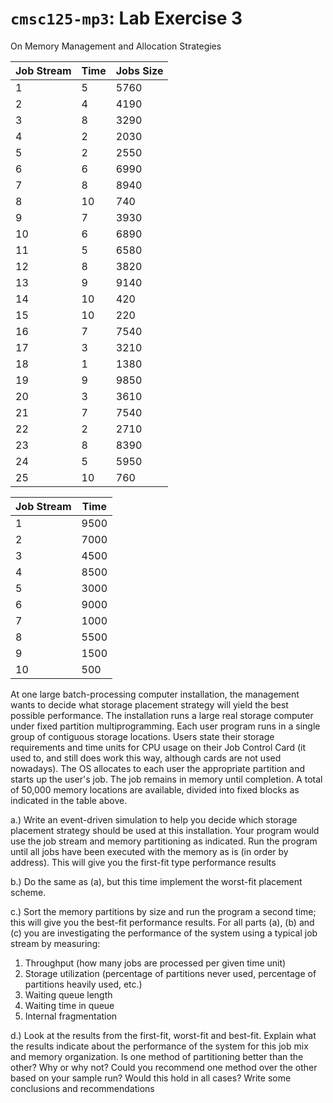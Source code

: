 # `cmsc125-mp3`: Lab Exercise 3

On Memory Management and Allocation Strategies

| Job Stream | Time | Jobs Size |
| - | - | - |
1 | 5 | 5760
2 | 4 | 4190
3 | 8 | 3290
4 | 2 | 2030
5 | 2 | 2550
6 | 6 | 6990
7 | 8 | 8940
8 | 10 | 740
9 | 7 | 3930
10 | 6 | 6890
11 | 5 | 6580
12 | 8 | 3820
13 | 9 | 9140
14 | 10 | 420
15 | 10 | 220
16 | 7 | 7540
17 | 3 | 3210
18 | 1 | 1380
19 | 9 | 9850
20 | 3 | 3610
21 | 7 | 7540
22 | 2 | 2710
23 | 8 | 8390
24 | 5 | 5950
25 | 10 | 760

| Job Stream | Time |
| - | - |
1 | 9500 
2 | 7000
3 | 4500
4 | 8500
5 | 3000
6 | 9000
7 | 1000
8 | 5500
9 | 1500
10 | 500

At one large batch-processing computer installation, the management wants to decide what storage placement strategy will yield the best possible performance. The installation runs a large real storage computer under fixed partition multiprogramming. Each user program runs in a single group of contiguous storage locations. Users state their storage requirements and time units for CPU usage on their Job Control Card (it used to, and still does work this way, although cards are not used nowadays). The OS allocates to each user the appropriate partition and starts up the user's job. The job remains in memory until completion. A total of 50,000 memory locations are available, divided into fixed blocks as indicated in the table above.

a.) Write an event-driven simulation to help you decide which storage placement strategy should be used at this installation. Your program would use the job stream and memory partitioning as indicated. Run the program until all jobs have been executed with the memory as is (in order by address). This will give you the first-fit type performance results

b.) Do the same as (a), but this time implement the worst-fit placement scheme.

c.) Sort the memory partitions by size and run the program a second time; this will give you the best-fit performance results. For all parts (a), (b) and (c) you are investigating the performance of the system using a typical job stream by measuring:

1. Throughput (how many jobs are processed per given time unit)
2. Storage utilization (percentage of partitions never used, percentage of partitions heavily used, etc.)
3. Waiting queue length
4. Waiting time in queue
5. Internal fragmentation

d.) Look at the results from the first-fit, worst-fit and best-fit. Explain what the results indicate about the performance of the system for this job mix and memory organization. Is one method of partitioning better than the other? Why or why not? Could you recommend one method over the other based on your sample run? Would this hold in all cases? Write some conclusions and recommendations